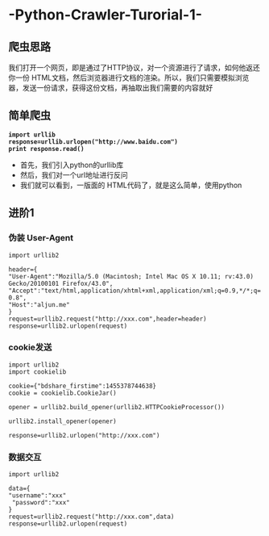 # -Python-Crawler-Turorial-1-   
## 爬虫思路 
我们打开一个网页，即是通过了HTTP协议，对一个资源进行了请求，如何他返还你一份 HTML文档，然后浏览器进行文档的渲染。所以，我们只需要模拟浏览器，发送一份请求，获得这份文档，再抽取出我们需要的内容就好</br>

## 简单爬虫
**`import urllib`   
`response=urllib.urlopen("http://www.baidu.com")`   
`print response.read()`**   
* 首先，我们引入python的urllib库  
* 然后，我们对一个url地址进行反问</br>
* 我们就可以看到，一版面的 HTML代码了，就是这么简单，使用python
## 进阶1

### 伪装 User-Agent
`import urllib2`

`header={`</br>
    `"User-Agent":"Mozilla/5.0 (Macintosh; Intel Mac OS X 10.11; rv:43.0) Gecko/20100101 Firefox/43.0",`</br>
    `"Accept":"text/html,application/xhtml+xml,application/xml;q=0.9,*/*;q=0.8",`</br>
    `"Host":"aljun.me"`</br>
`}`</br>
`request=urllib2.request("http://xxx.com",header=header)`</br>
`response=urllib2.urlopen(request)`</br>

### cookie发送
`import urllib2`</br>
`import cookielib`</br>

`cookie={"bdshare_firstime":1455378744638}`</br>
`cookie = cookielib.CookieJar()`</br>

`opener = urllib2.build_opener(urllib2.HTTPCookieProcessor())`</br>

`urllib2.install_opener(opener)`</br>

`response=urllib2.urlopen("http://xxx.com")`</br>

### 数据交互
`import urllib2`

`data={`</br>
    `"username":"xxx"`</br>
   ` "password":"xxx"`</br>
`}`</br>
`request=urllib2.request("http://xxx.com",data)`</br>
`response=urllib2.urlopen(request)`</br>
